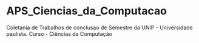 # APS_Ciencias_da_Computacao
Coletania de Trabalhos de conclusao de Semestre da UNIP - Universidade paulista. Curso - Ciências da Computação
